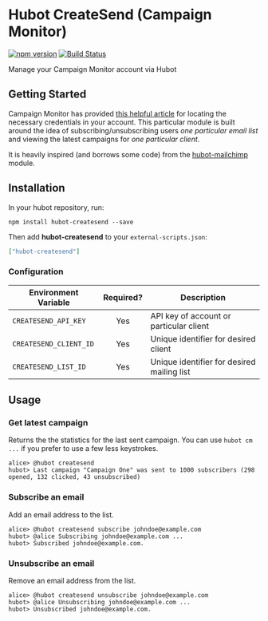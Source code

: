# Hubot CreateSend (Campaign Monitor)

[![npm version](https://badge.fury.io/js/hubot-createsend.svg)](http://badge.fury.io/js/hubot-createsend) [![Build Status](https://travis-ci.org/stephenyeargin/hubot-createsend.png)](https://travis-ci.org/stephenyeargin/hubot-createsend)

Manage your Campaign Monitor account via Hubot

## Getting Started

Campaign Monitor has provided [this helpful article](http://help.campaignmonitor.com/topic.aspx?t=206) for locating the necessary credentials in your account. This particular module is built around the idea of subscribing/unsubscribing users _one particular email list_ and viewing the latest campaigns for _one particular client_.

It is heavily inspired (and borrows some code) from the [hubot-mailchimp](https://github.com/hubot-scripts/hubot-mailchimp) module.

## Installation

In your hubot repository, run:

`npm install hubot-createsend --save`

Then add **hubot-createsend** to your `external-scripts.json`:

```json
["hubot-createsend"]
```

### Configuration

| Environment Variable   | Required? | Description                             |
| ---------------------- | :-------: | ----------------------------------------|
| `CREATESEND_API_KEY`   | Yes       | API key of account or particular client |
| `CREATESEND_CLIENT_ID` | Yes       | Unique identifier for desired client
| `CREATESEND_LIST_ID`   | Yes       | Unique identifier for desired mailing list |

## Usage

### Get latest campaign

Returns the the statistics for the last sent campaign. You can use `hubot cm ...` if you prefer to use a few less keystrokes. 

```
alice> @hubot createsend
hubot> Last campaign "Campaign One" was sent to 1000 subscribers (298 opened, 132 clicked, 43 unsubscribed)
```

### Subscribe an email

Add an email address to the list.

```
alice> @hubot createsend subscribe johndoe@example.com
hubot> @alice Subscribing johndoe@example.com ...
hubot> Subscribed johndoe@example.com.
```

### Unsubscribe an email

Remove an email address from the list.

```
alice> @hubot createsend unsubscribe johndoe@example.com
hubot> @alice Unsubscribing johndoe@example.com ...
hubot> Unsubscribed johndoe@example.com.
```
